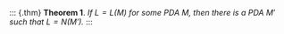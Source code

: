 ::: {.thm}
**Theorem 1**. *If $L = L(M)$ for some PDA $M$, then there is a PDA $M'$
such that $L = N(M')$.*
:::
